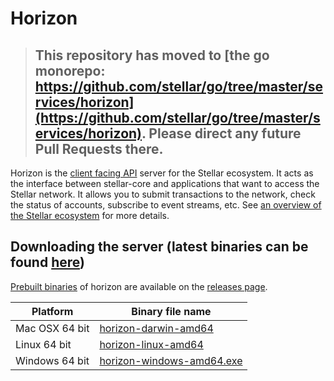 # Horizon

> ## This repository has moved to [the go monorepo: https://github.com/stellar/go/tree/master/services/horizon](https://github.com/stellar/go/tree/master/services/horizon). Please direct any future Pull Requests there.

Horizon is the [client facing API](/docs) server for the Stellar ecosystem.  It acts as the interface between stellar-core and applications that want to access the Stellar network. It allows you to submit transactions to the network, check the status of accounts, subscribe to event streams, etc. See [an overview of the Stellar ecosystem](https://www.stellar.org/developers/guides/get-started/) for more details.

## Downloading the server (latest binaries can be found [here](https://github.com/stellar/go/releases))
[Prebuilt binaries](https://github.com/stellar/horizon/releases) of horizon are available on the 
[releases page](https://github.com/stellar/horizon/releases).

| Platform       | Binary file name                                                                         |
|----------------|------------------------------------------------------------------------------------------|
| Mac OSX 64 bit | [horizon-darwin-amd64](https://github.com/stellar/horizon/releases/download/v0.11.0/horizon-v0.11.0-darwin-amd64.tar.gz)      |
| Linux 64 bit   | [horizon-linux-amd64](https://github.com/stellar/horizon/releases/download/v0.11.0/horizon-v0.11.0-linux-amd64.tar.gz)       |
| Windows 64 bit | [horizon-windows-amd64.exe](https://github.com/stellar/horizon/releases/download/v0.11.0/horizon-v0.11.0-windows-amd64.zip) |

